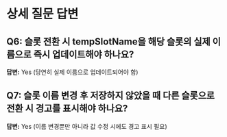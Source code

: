 # 상세 질문 답변

## Q6: 슬롯 전환 시 tempSlotName을 해당 슬롯의 실제 이름으로 즉시 업데이트해야 하나요?
**답변:** Yes (당연히 실제 이름으로 업데이트되어야 함)

## Q7: 슬롯 이름 변경 후 저장하지 않았을 때 다른 슬롯으로 전환 시 경고를 표시해야 하나요?
**답변:** Yes (이름 변경뿐만 아니라 값 수정 시에도 경고 표시 필요)